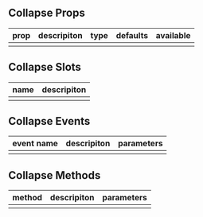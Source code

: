 ## Collapse Props

| prop         |   descripiton     | type     |  defaults  |   available   |
| ----------- | ------------- | -------- | --------- | ---------------- |
|             |               |           |          |                  |

## Collapse Slots

|   name  |      descripiton       |
|  ------  |    ---------   |
|          |                |

## Collapse Events

|   event name   |    descripiton   |  parameters  |
| -------    | --------- |  --------- |
|            |           |            |

## Collapse Methods

|  method  |   descripiton   |  parameters   |
| ------- | ------  |  ------  |
|         |         |          |
